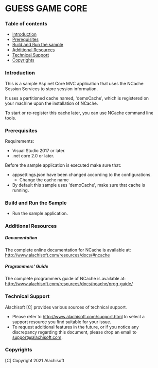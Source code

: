 # GUESS GAME CORE

### Table of contents

* [Introduction](#introduction)
* [Prerequisites](#prerequisites)
* [Build and Run the sample](#build-and-run-the-sample)
* [Additional Resources](#additional-resources)
* [Technical Support](#technical-support)
* [Copyrights](#copyrights)

### Introduction

This is a sample Asp.net Core MVC application that uses the NCache Session Services to store session information. 

It uses a partitioned cache named, 'demoCache', which is registered on your machine upon the installation of NCache. 

To start or re-register this cache later, you can use NCache command line tools.


### Prerequisites

Requirements:

- Visual Studio 2017 or later.
- .net core  2.0 or later.

Before the sample application is executed make sure that:

- appsettings.json have been changed according to the configurations. 
	- Change the cache name
- By default this sample uses 'demoCache', make sure that cache is running. 

### Build and Run the Sample
    
- Run the sample application.

### Additional Resources

##### Documentation
The complete online documentation for NCache is available at:
http://www.alachisoft.com/resources/docs/#ncache

##### Programmers' Guide
The complete programmers guide of NCache is available at:
http://www.alachisoft.com/resources/docs/ncache/prog-guide/

### Technical Support

Alachisoft [C] provides various sources of technical support. 

- Please refer to http://www.alachisoft.com/support.html to select a support resource you find suitable for your issue.
- To request additional features in the future, or if you notice any discrepancy regarding this document, please drop an email to [support@alachisoft.com](mailto:support@alachisoft.com).

### Copyrights

[C] Copyright 2021 Alachisoft 